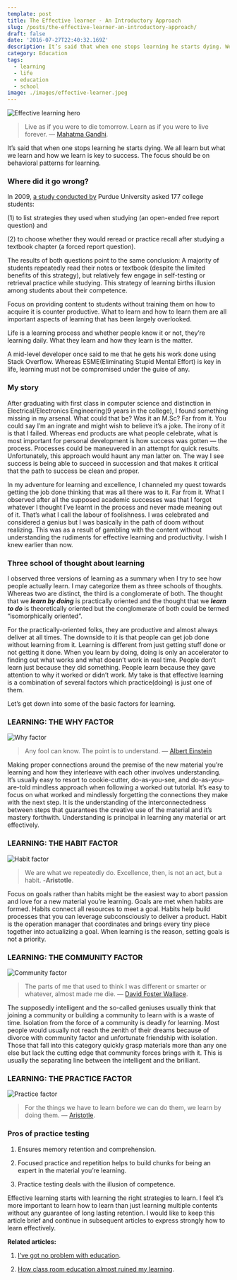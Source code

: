 ```yaml
---
template: post
title: The Effective learner - An Introductory Approach
slug: /posts/the-effective-learner-an-introductory-approach/
draft: false
date: '2016-07-27T22:40:32.169Z'
description: It’s said that when one stops learning he starts dying. We all learn but what we learn and how we learn is key to success. The focus should be on behavioral patterns for learning. 
category: Education
tags:
  - learning
  - life
  - education
  - school
image: ./images/effective-learner.jpeg
---
```


![Effective learning hero](./images/effective-learner.jpeg)

> Live as if you were to die tomorrow. Learn as if you were to live forever.
― [Mahatma Gandhi](https://www.goodreads.com/author/show/5810891.Mahatma_Gandhi).

It’s said that when one stops learning he starts dying. We all learn but what we learn and how we learn is key to success. The focus should be on behavioral patterns for learning.

### Where did it go wrong?

In 2009, [a study conducted by](http://learninglab.psych.purdue.edu/downloads/2012_Karpicke_CDPS.pdf) Purdue University asked 177 college students:

(1) to list strategies they used when studying (an open-ended free report question) and

(2) to choose whether they would reread or practice recall after studying a textbook chapter (a forced report question).

The results of both questions point to the same conclusion: A majority of students repeatedly read their notes or textbook (despite the limited benefits of this strategy), but relatively few engage in self-testing or retrieval practice while studying. This strategy of learning births illusion among students about their competence.

Focus on providing content to students without training them on how to acquire it is counter productive. What to learn and how to learn them are all important aspects of learning that has been largely overlooked.

Life is a learning process and whether people know it or not, they’re learning daily. What they learn and how they learn is the matter.

A mid-level developer once said to me that he gets his work done using Stack Overflow. Whereas ESME(Eliminating Stupid Mental Effort) is key in life, learning must not be compromised under the guise of any.

### My story

After graduating with first class in computer science and distinction in Electrical/Electronics Engineering(9 years in the college), I found something missing in my arsenal. What could that be? Was it an M.Sc? Far from it. You could say I’m an ingrate and might wish to believe it’s a joke. The irony of it is that I failed. Whereas end products are what people celebrate, what is most important for personal development is how success was gotten — the process. Processes could be maneuvered in an attempt for quick results. Unfortunately, this approach would haunt any man latter on. The way I see success is being able to succeed in succession and that makes it critical that the path to success be clean and proper.

In my adventure for learning and excellence, I channeled my quest towards getting the job done thinking that was all there was to it. Far from it. What I observed after all the supposed academic successes was that I forgot whatever I thought I’ve learnt in the process and never made meaning out of it. That’s what I call the labour of foolishness. I was celebrated and considered a genius but I was basically in the path of doom without realizing. This was as a result of gambling with the content without understanding the rudiments for effective learning and productivity. I wish I knew earlier than now.

### **Three school of thought about learning**

I observed three versions of learning as a summary when I try to see how people actually learn. I may categorize them as three schools of thoughts. Whereas two are distinct, the third is a conglomerate of both. The thought that we ***learn by doing*** is practically oriented and the thought that we ***learn to do*** is theoretically oriented but the conglomerate of both could be termed “isomorphically oriented”.

For the practically-oriented folks, they are productive and almost always deliver at all times. The downside to it is that people can get job done without learning from it. Learning is different from just getting stuff done or not getting it done. When you learn by doing, doing is only an accelerator to finding out what works and what doesn’t work in real time. People don’t learn just because they did something. People learn because they gave attention to why it worked or didn’t work. My take is that effective learning is a combination of several factors which practice(doing) is just one of them.

Let’s get down into some of the basic factors for learning.

### LEARNING: THE WHY FACTOR

![Why factor](./images/learning-why-factor.jpeg)
> Any fool can know. The point is to understand.
― [Albert Einstein](https://www.goodreads.com/author/show/9810.Albert_Einstein)

Making proper connections around the premise of the new material you’re learning and how they interleave with each other involves understanding. It’s usually easy to resort to cookie-cutter, do-as-you-see, and do-as-you-are-told mindless approach when following a worked out tutorial. It’s easy to focus on what worked and mindlessly forgetting the connections they make with the next step. It is the understanding of the interconnectedness between steps that guarantees the creative use of the material and it’s mastery forthwith. Understanding is principal in learning any material or art effectively.

### LEARNING: THE HABIT FACTOR

![Habit factor](./images/learning-habit-factor.jpeg)
> We are what we repeatedly do. Excellence, then, is not an act, but a habit. -**Aristotle**.

Focus on goals rather than habits might be the easiest way to abort passion and love for a new material you’re learning. Goals are met when habits are formed. Habits connect all resources to meet a goal. Habits help build processes that you can leverage subconsciously to deliver a product. Habit is the operation manager that coordinates and brings every tiny piece together into actualizing a goal. When learning is the reason, setting goals is not a priority.

### LEARNING: THE COMMUNITY FACTOR

![Community factor](./images/learning-community-factor.jpeg)
> The parts of me that used to think I was different or smarter or whatever, almost made me die.
― [David Foster Wallace](https://www.goodreads.com/author/show/4339.David_Foster_Wallace).

The supposedly intelligent and the so-called geniuses usually think that joining a community or building a community to learn with is a waste of time. Isolation from the force of a community is deadly for learning. Most people would usually not reach the zenith of their dreams because of divorce with community factor and unfortunate friendship with isolation. Those that fall into this category quickly grasp materials more than any one else but lack the cutting edge that community forces brings with it. This is usually the separating line between the intelligent and the brilliant.

### LEARNING: THE PRACTICE FACTOR

![Practice factor](./images/learning-practice-factor.jpeg)
> For the things we have to learn before we can do them, we learn by doing them. ― [Aristotle](https://www.goodreads.com/author/show/2192.Aristotle).

### **Pros of practice testing**

1. Ensures memory retention and comprehension.

1. Focused practice and repetition helps to build chunks for being an expert in the material you’re learning.

1. Practice testing deals with the illusion of competence.

Effective learning starts with learning the right strategies to learn. I feel it’s more important to learn how to learn than just learning multiple contents without any guarantee of long lasting retention. I would like to keep this article brief and continue in subsequent articles to express strongly how to learn effectively.

**Related articles:**

1. [I’ve got no problem with education](https://rowlandekemezie/posts/ive-got-not-problem-with-education).

2. [How class room education almost ruined my learning](https://rowlandekemezie/posts/how-classroom-education-almost-ruined-my-learning).